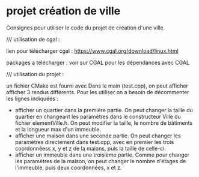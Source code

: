 # projet création de ville 

Consignes pour utiliser le code du projet de création d'une ville.

/// utilisation de cgal :

lien pour télécharger cgal : https://www.cgal.org/download/linux.html

packages a télécharger : voir sur CGAL pour les dépendances avec CGAL

/// utilisation du projet :

un fichier CMake est fourni avec 
Dans le main (test.cpp), on peut afficher afficher 3 rendus différents. Pour les utiliser on a besoin de décommenter
les lignes indiquées :
- afficher un quartier dans la première partie. On peut changer la taille du quartier en changeant les paramètres dans
le constructeur Ville du fichier elementVille.h. On peut modifier la taille, le nombre  de bâtiments et la longueur max
d'un immeuble.
- afficher une maison dans une seconde partie. On peut changer les paramètres directement dans test.cpp, avec en premier
les trois coordonnéess x, y et z de la maions, puis la taille de celle-ci.
- afficher un immeuble dans une troisième partie. Comme pour changer les paramètres de la maison, on peut changer le
nombre d'étages de l'immeuble, puis deux coordonnées, x et z.
